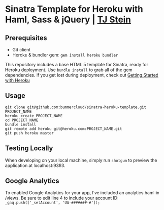 # Sinatra Template for Heroku with Haml, Sass & jQuery | [TJ Stein](http://tjstein.com)

Prerequisites
-------------

* Git client
* Heroku & bundler gem: `gem install heroku bundler`

This repository includes a base HTML 5 template for Sinatra, ready for Heroku deployment. Use `bundle install` to grab all of the gem dependencies. If you get lost during deployment, check out [Getting Started with Heroku](http://devcenter.heroku.com/articles/quickstart)

Usage
-----

    git clone git@github.com:bummercloud/sinatra-heroku-template.git PROJECT_NAME
    heroku create PROJECT_NAME
    cd PROJECT_NAME
    bundle install
    git remote add heroku git@heroku.com:PROJECT_NAME.git
    git push heroku master

Testing Locally
-----
When developing on your local machine, simply run `shotgun` to preview the application at localhost:9393.

Google Analytics
-----
To enabled Google Analytics for your app, I've included an analytics.haml in /views. Be sure to edit line 4 to include your account ID: `_gaq.push(['_setAccount', 'UA-#######-#']);`
